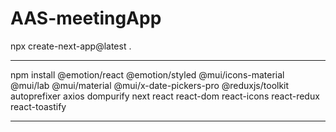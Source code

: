 # AAS-meetingApp


npx create-next-app@latest .

<hr>

npm install @emotion/react @emotion/styled @mui/icons-material @mui/lab @mui/material @mui/x-date-pickers-pro @reduxjs/toolkit autoprefixer axios dompurify next react react-dom react-icons react-redux react-toastify

<hr>

